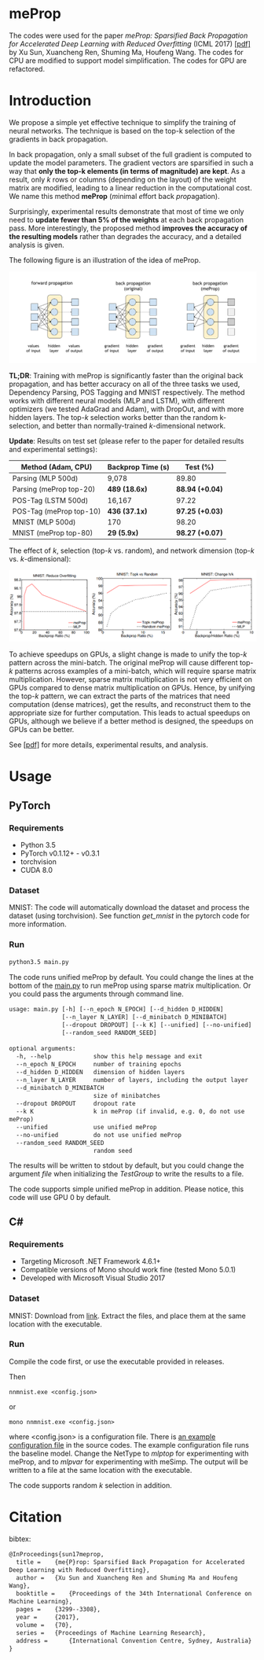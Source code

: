 # meProp 

The codes were used for the paper _meProp: Sparsified Back Propagation for Accelerated Deep Learning with Reduced Overfitting_ (ICML 2017) [[pdf]](http://proceedings.mlr.press/v70/sun17c/sun17c.pdf) by Xu Sun, Xuancheng Ren, Shuming Ma, Houfeng Wang. The codes for CPU are modified to support model simplification. The codes for GPU are refactored.

# Introduction

We propose a simple yet effective technique to simplify the training of neural networks. The technique is based on the top-k selection of the gradients in back propagation.

In back propagation, only a small subset of the full gradient is computed to update the model parameters. The gradient vectors are sparsified in such a way that **only the top-k elements (in terms of magnitude) are kept**. As a result, only *k* rows or columns (depending on the layout) of the weight matrix are modified, leading to a linear reduction in the computational cost. We name this method **meProp** (*m*inimal *e*ffort back *prop*agation).

Surprisingly, experimental results demonstrate that most of time we only need to **update fewer than 5% of the weights** at each back propagation pass. More interestingly, the proposed method **improves the accuracy of the resulting models** rather than degrades the accuracy, and a detailed analysis is given. 

The following figure is an illustration of the idea of meProp.

![An illustration of the idea of meProp.](./docs/meprop.svg)

**TL;DR**: Training with meProp is significantly faster than the original back propagation, and has better accuracy on all of the three tasks we used, Dependency Parsing, POS Tagging and MNIST respectively. The method works with different neural models (MLP and LSTM), with different optimizers (we tested AdaGrad and Adam), with DropOut, and with more hidden layers. The top-*k* selection works better than the random k-selection, and better than normally-trained *k*-dimensional network.

**Update**: Results on test set (please refer to the paper for detailed results and experimental settings):

| Method (Adam, CPU)      | Backprop Time (s) | Test (%)          |
| ----------------------- | ----------------- | ----------------- |
| Parsing (MLP 500d)      | 9,078             | 89.80             |
| Parsing (meProp top-20) | **489 (18.6x)**   | **88.94 (+0.04)** |
| POS-Tag (LSTM 500d)     | 16,167            | 97.22             |
| POS-Tag (meProp top-10) | **436 (37.1x)**   | **97.25 (+0.03)** |
| MNIST (MLP 500d)        | 170               | 98.20             |
| MNIST (meProp top-80)   | **29 (5.9x)**     | **98.27 (+0.07)** |

The effect of *k*, selection (top-*k* vs. random), and network dimension (top-*k* vs. *k*-dimensional):

![Effect of k](./docs/effect-k.PNG)

To achieve speedups on GPUs, a slight change is made to unify the top-_k_ pattern across the mini-batch. The original meProp will cause different top-_k_ patterns across examples of a mini-batch, which will require sparse matrix multiplication. However, sparse matrix multiplication is not very efficient on GPUs compared to dense matrix multiplication on GPUs. Hence, by unifying the top-_k_ pattern, we can extract the parts of the matrices that need computation (dense matrices), get the results, and reconstruct them to the appropriate size for further computation. This leads to actual speedups on GPUs, although we believe if a better method is designed, the speedups on GPUs can be better.

See [[pdf]](https://arxiv.org/abs/1706.06197) for more details, experimental results, and analysis.



# Usage

## PyTorch

### Requirements

* Python 3.5
* PyTorch v0.1.12+ - v0.3.1
* torchvision
* CUDA 8.0

### Dataset

MNIST: The code will automatically download the dataset and process the dataset (using torchvision). See function _get_mnist_ in the pytorch code for more information.

### Run

```bash
python3.5 main.py
```

The code runs unified meProp by default. You could change the lines at the bottom of the [main.py](./src/pytorch/main.py) to run meProp using sparse matrix multiplication. Or you could pass the arguments through command line.

```
usage: main.py [-h] [--n_epoch N_EPOCH] [--d_hidden D_HIDDEN]
               [--n_layer N_LAYER] [--d_minibatch D_MINIBATCH]
               [--dropout DROPOUT] [--k K] [--unified] [--no-unified]
               [--random_seed RANDOM_SEED]

optional arguments:
  -h, --help            show this help message and exit
  --n_epoch N_EPOCH     number of training epochs
  --d_hidden D_HIDDEN   dimension of hidden layers
  --n_layer N_LAYER     number of layers, including the output layer
  --d_minibatch D_MINIBATCH
                        size of minibatches
  --dropout DROPOUT     dropout rate
  --k K                 k in meProp (if invalid, e.g. 0, do not use meProp)
  --unified             use unified meProp
  --no-unified          do not use unified meProp
  --random_seed RANDOM_SEED
                        random seed
```
The results will be written to stdout by default, but you could change the argument _file_ when initializing the _TestGroup_ to write the results to a file. 

The code supports simple unified meProp in addition. Please notice, this code will use GPU 0 by default.


## C#

### Requirements

* Targeting Microsoft .NET Framework 4.6.1+
* Compatible versions of Mono should work fine (tested Mono 5.0.1)
* Developed with Microsoft Visual Studio 2017

### Dataset

MNIST: Download from [link](http://yann.lecun.com/exdb/mnist/). Extract the files, and place them at the same location with the executable.

### Run

Compile the code first, or use the executable provided in releases.

Then
```
nnmnist.exe <config.json>
```
or
```
mono nnmnist.exe <config.json>
```
where <config.json> is a configuration file. There is [an example configuration file](./src/csharp/nnmnist/default.json) in the source codes. The example configuration file runs the baseline model. Change the NetType to _mlptop_ for experimenting with meProp, and to _mlpvar_ for experimenting with meSimp. The output will be written to a file at the same location with the executable. 

The code supports random _k_ selection in addition.

# Citation

bibtex:
```
@InProceedings{sun17meprop,
  title = 	 {me{P}rop: Sparsified Back Propagation for Accelerated Deep Learning with Reduced Overfitting},
  author = 	 {Xu Sun and Xuancheng Ren and Shuming Ma and Houfeng Wang},
  booktitle = 	 {Proceedings of the 34th International Conference on Machine Learning},
  pages = 	 {3299--3308},
  year = 	 {2017},
  volume = 	 {70},
  series = 	 {Proceedings of Machine Learning Research},
  address = 	 {International Convention Centre, Sydney, Australia}
}
```
